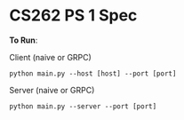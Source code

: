 # CS262 PS 1 Spec

**To Run**:

Client (naive or GRPC)
```
python main.py --host [host] --port [port]
```

Server (naive or GRPC)
```
python main.py --server --port [port]
```
